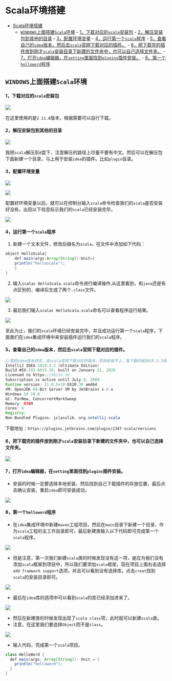 # Scala环境搭建
<!-- TOC -->

- [Scala环境搭建](#scala环境搭建)
    - [`WINDOWS`上面搭建`Scala`环境](#windows上面搭建scala环境)
            - [1，下载对应的`scala`安装包](#1下载对应的scala安装包)
            - [2，解压安装包到其他的目录](#2解压安装包到其他的目录)
            - [3，配置环境变量](#3配置环境变量)
            - [4，运行第一个`scala`程序](#4运行第一个scala程序)
            - [5，查看自己的`idea`版本，然后去`scala`官网下载对应的插件。](#5查看自己的idea版本然后去scala官网下载对应的插件)
            - [6，把下载完的插件放到刚才`scala`安装目录下新建的文件夹中，也可以自己选择文件夹。](#6把下载完的插件放到刚才scala安装目录下新建的文件夹中也可以自己选择文件夹)
            - [7，打开`idea`编辑器，在`setting`里面找到`plugins`插件安装。](#7打开idea编辑器在setting里面找到plugins插件安装)
            - [8，第一个`helloword`程序](#8第一个helloword程序)

<!-- /TOC -->
## `WINDOWS`上面搭建`Scala`环境

#### 1，下载对应的`scala`安装包

![](../img/scala/scala安装包.png)

在这里使用的是`2.11.8`版本，根据需要可以自行下载。

#### 2，解压安装包到其他的目录

![](../img/scala/scala解压包.png)

我把`scala`解压到`d`盘下，注意解压的路径上尽量不要有中文。然后可以在解压包下面新建一个目录，马上用于安装`idea`的插件。比如`plugin`目录。

#### 3，配置环境变量

![](../img/scala/环境变量.png)

![](../img/scala/bin目录配置.png)

配置好环境变量以后，就可以在控制台输入`scala`命令检查我们的`scala`是否安装好没有，出现以下信息标示我们的`scala`已经安装完毕。

![](../img/scala/scala控制台.png)

#### 4，运行第一个`scala`程序

1. 新建一个文本文件，修改后缀名为`scala`，在文件中添加如下代码：

~~~ java
object HelloScala{
	def main(args:Array[String]):Unit={
	println("helloscale");
	}
}
~~~

2. 输入`scalac HelloScala.scala`命令进行编译操作,从这里看到，和`java`还是有点区别的，编译后生成了两个`.class`文件。

![](../img/scala/编译文件.png)

3. 最后我们输入`scalac HelloScala.scala`命名可以查看程序运行结果。

![](../img/scala/hello结果.png)

至此为止，我们的`scala`环境已经安装完毕，并且成功运行第一个`scala`程序，下面我们在`idea`集成环境中来安装插件运行我们的`scala`程序。

#### 5，查看自己的`idea`版本，然后去`scala`官网下载对应的插件。

~~~ java
//我的idea版本信息，去scala官网下载对应的版本，否则安装不上，我下载的是2019.3.3版本的插件
IntelliJ IDEA 2019.3.2 (Ultimate Edition)
Build #IU-193.6015.39, built on January 21, 2020
Licensed to https://zhile.io
Subscription is active until July 8, 2089
Runtime version: 11.0.5+10-b520.30 amd64
VM: OpenJDK 64-Bit Server VM by JetBrains s.r.o
Windows 10 10.0
GC: ParNew, ConcurrentMarkSweep
Memory: 976M
Cores: 4
Registry: 
Non-Bundled Plugins: jclasslib, org.intellij.scala
~~~

下载地址：`https://plugins.jetbrains.com/plugin/1347-scala/versions`

#### 6，把下载完的插件放到刚才`scala`安装目录下新建的文件夹中，也可以自己选择文件夹。

![](../img/scala/插件.png)

#### 7，打开`idea`编辑器，在`setting`里面找到`plugins`插件安装。

- 安装的时候一定要选择本地安装，然后找到自己下载插件的存放位置，最后点击确认安装，重启`idea`即可安装成功。

![](../img/scala/插件安装.png)

#### 8，第一个`helloword`程序

- 在`idea`集成环境中新建`maven`工程项目，然后在`main`目录下新建一个目录，作为`scala`工程的主工作目录即可，最后新建类输入以下代码即可完成第一个`scala`程序。

![](../img/scala/maven.png)

- 但是注意，第一次我们新建`scala`类的时候发现没有这一项，是应为我们没有添加`scala`框架到项目中，所以我们要添加`scala`框架，现在项目上面右击选择`add framwork support`选项，并且可以看到没有选择库。点击`creat`找到`scala`的安装目录即可。

![](../img/scala/框架.png)

- 最后在`idea`库的选项中可以看到`scala`的库已经添加进来了。

![](../img/scala/scala库.png)

- 然后在新建类的时候发现出现了`scala class`项，此时就可以新建`scala`类。
- 注意，在这里我们要选择`Object`而不是`class`。

![](../img/scala/scalahello.png)

- 输入代码，完成第一个`scala`项目。

~~~java
class HelloWord {
  def main(args: Array[String]): Unit = {
    println("helloword");
  }
}
~~~

